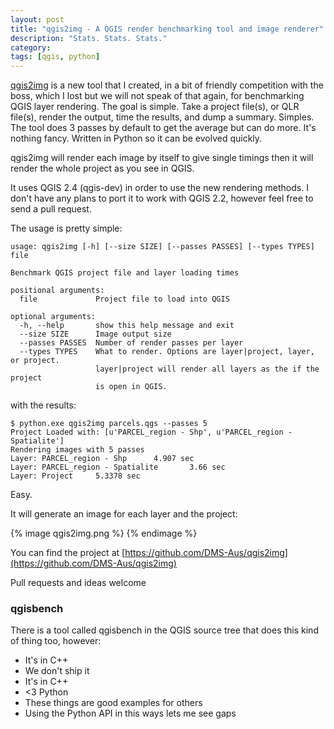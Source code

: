 ```yaml
---
layout: post
title: "qgis2img - A QGIS render benchmarking tool and image renderer"
description: "Stats. Stats. Stats."
category: 
tags: [qgis, python]
---
```


[qgis2img](https://github.com/DMS-Aus/qgis2img) is a new tool that I created, in a bit of friendly competition with the boss, which I lost but we will not speak of that again, for benchmarking QGIS layer rendering.  The goal is simple. Take a project file(s), or QLR file(s), render the output, time the results, and dump a summary.  Simples.  The tool does 3 passes by default to get the average but can do more.  It's nothing fancy. Written in Python so it can be evolved quickly. 

qgis2img will render each image by itself to give single timings then it will render the whole project as you see in QGIS.

It uses QGIS 2.4 (qgis-dev) in order to use the new rendering methods.  I don't have any plans to port it to work with QGIS 2.2, however feel free to send a pull request. 

The usage is pretty simple:

```
usage: qgis2img [-h] [--size SIZE] [--passes PASSES] [--types TYPES] file

Benchmark QGIS project file and layer loading times

positional arguments:
  file             Project file to load into QGIS

optional arguments:
  -h, --help       show this help message and exit
  --size SIZE      Image output size
  --passes PASSES  Number of render passes per layer
  --types TYPES    What to render. Options are layer|project, layer, or project.
                   layer|project will render all layers as the if the project
                   is open in QGIS.
```

with the results:

```
$ python.exe qgis2img parcels.qgs --passes 5
Project Loaded with: [u'PARCEL_region - Shp', u'PARCEL_region - Spatialite']
Rendering images with 5 passes
Layer: PARCEL_region - Shp      4.907 sec
Layer: PARCEL_region - Spatialite       3.66 sec
Layer: Project     5.3378 sec
```

Easy. 

It will generate an image for each layer and the project:

{% image qgis2img.png %}
{% endimage %}

You can find the project at [https://github.com/DMS-Aus/qgis2img](https://github.com/DMS-Aus/qgis2img)

Pull requests and ideas welcome

### qgisbench

There is a tool called qgisbench in the QGIS source tree that does this kind of thing too, however:

 - It's in C++
 - We don't ship it
 - It's in C++
 - <3 Python
 - These things are good examples for others
 - Using the Python API in this ways lets me see gaps
